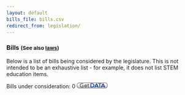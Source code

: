 ```yaml
---
layout: default
bills_file: bills.csv
redirect_from: legislation/
---
```


<h3>Bills <small>(See also <a href="{{site.baseUrl}}/laws">laws</a>)</small></h3>
<p>Below is a list of bills being considered by the legislature. This is not intended to be an exhaustive list - for example, it does not list STEM education items.</p>
<div class="panel panel-default">
  <div class="panel-heading">
    Bills under consideration: <span id="bills-count">0</span>
    <span class="pull-right"><a href="{{site.baseUrl}}/bills/{{page.bills_file}}"><img src="https://raw.githubusercontent.com/BetaNYC/getDataButton/master/png/80x15.png" alt="download raw data"></a></span>
  </div>
  <div class="list-group"></div>
</div>

<script type="text/javascript" src="http://d3js.org/d3.v3.min.js" charset="utf-8"></script>
<script>
  d3.csv("{{site.baseUrl}}/bills/{{page.bills_file}}", function(billData) {
    if (billData == undefined) { alert("Unable to load data"); return; }
    d3.select("#bills-count").text(billData.length);
    d3.select(".list-group").selectAll("a").data(billData)
      .enter().append("a")
        .attr("href", function(d) { return d.link })
        .classed("list-group-item", true)
        .html(function(d) {
          return "<h4>"+ d.title + " (" + getIdentifiers(d) + ")</h4><span class='badge'>" + d.subjects + "; " + d.topics + "</span><p>" + d.notes + "</p>"
        });
    d3.select(".list-group").selectAll("a").sort(function(a,b) {
      return d3.ascending(getIdentifiers(a), getIdentifiers(b));
    });
  });
  
function getIdentifiers(d) {
  identifiers = [];
  if (d.assemblyId !== "") {identifiers.push(d.assemblyId)}
  if (d.senateId !== "") {identifiers.push(d.senateId)}
  if (d.jointId !== "") {identifiers.push(d.jointId)}
  return identifiers.join(" / ");
}
  
</script>
